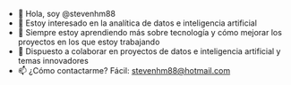 - 👋 Hola, soy @stevenhm88
- 👀 Estoy interesado en la analítica de datos e inteligencia artificial
- 🌱 Siempre estoy aprendiendo más sobre tecnología y cómo mejorar los proyectos en los que estoy trabajando
- 💞️ Dispuesto a colaborar en proyectos de datos e inteligencia artificial y temas innovadores
- 📫 ¿Cómo contactarme? Fácil: stevenhm88@hotmail.com
